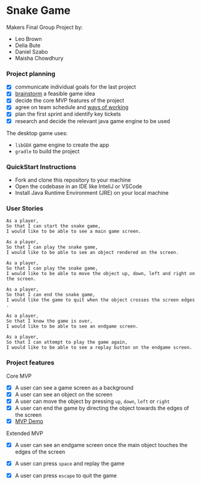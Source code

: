 # Snake Game

Makers Final Group Project by:
- Leo Brown 
- Delia Bute
- Daniel Szabo
- Maisha Chowdhury


### Project planning
- [x] communicate individual goals for the last project
- [x] [brainstorm](https://docs.google.com/document/d/1AJqtVvRKy-G0bmuS2OkYHLRLc4piygYUz-p7nggh9cE/edit#) a feasible game idea
- [x] decide the core MVP features of the project
- [x] agree on team schedule and [ways of working](https://trello.com/b/ILAFejyB/final-project)
- [x] plan the first sprint and identify key tickets
- [x] research and decide the relevant java game engine to be used

The desktop game uses:

- `libGDX` game engine to create the app
- `gradle` to build the project

### QuickStart Instructions

- Fork and clone this repository to your machine
- Open the codebase in an IDE like InteliJ or VSCode
- Install Java Runtime Environment (JRE) on your local machine

### User Stories
```
As a player,
So that I can start the snake game,
I would like to be able to see a main game screen.
```

```
As a player,
So that I can play the snake game,
I would like to be able to see an object rendered on the screen.
```

```
As a player,
So that I can play the snake game,
I would like to be able to move the object up, down, left and right on the screen.
```

```
As a player,
So that I can end the snake game,
I would like the game to quit when the object crosses the screen edges .
```

```
As a player,
So that I know the game is over,
I would like to be able to see an endgame screen.
```

```
As a player,
So that I can attempt to play the game again,
I would like to be able to see a replay button on the endgame screen.
```

### Project features

Core MVP
- [x] A user can see a game screen as a background
- [x] A user can see an object on the screen
- [x] A user can move the object by pressing `up`, `down`, `left` or `right`
- [x] A user can end the game by directing the object towards the edges of the screen
- [x] [MVP Demo](https://github.com/delexii/snake-game/blob/5f91c9a7e953d3cf1fcdc2eda962336d40780458/core/assets/MVP%20Demo.mov)

Extended MVP
- [x] A user can see an endgame screen once the main object touches the edges of the screen
- [x] A user can press `space` and replay the game
- [x] A user can press `escape` to quit the game


